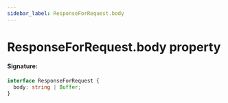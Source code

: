 ```yaml
---
sidebar_label: ResponseForRequest.body
---
```


# ResponseForRequest.body property

#### Signature:

```typescript
interface ResponseForRequest {
  body: string | Buffer;
}
```
